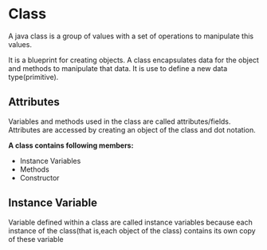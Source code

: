 # Class
A java class is a group of values with a set of operations to manipulate this values.

It is a blueprint for creating objects. A class encapsulates data for the object and methods to manipulate that data. It is use to define a new data type(primitive).

## Attributes
Variables and methods used in the class are called attributes/fields. Attributes are accessed by creating an object of the class and dot notation.

__A class contains following members:__
- Instance Variables
- Methods
- Constructor

## Instance Variable
Variable defined within a class are called instance variables because each instance of the class(that is,each object of the class) contains its own copy of these variable